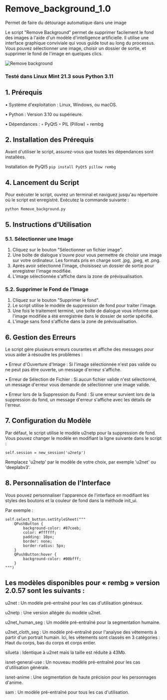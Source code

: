# Remove_background_1.0
Permet de faire du détourage automatique dans une image

Le script "Remove Background" permet de supprimer facilement le fond des images à l'aide d'un modèle d'intelligence artificielle. Il utilise une interface graphique conviviale qui vous guide tout au long du processus. Vous pouvez sélectionner une image, choisir un dossier de sortie, et supprimer le fond de l'image en quelques clics.

![Remove background](https://github.com/danydube1971/remove_background/assets/74633244/b95006a2-c0b2-4c94-b00d-618348ed8634)

### Testé dans Linux Mint 21.3 sous Python 3.11

## 1. Prérequis
 
   • Système d'exploitation : Linux, Windows, ou macOS.
   
   • Python : Version 3.10 ou supérieure.
   
   • Dépendances :
        ◦ PyQt5
        ◦ PIL (Pillow)
        ◦ rembg
   
## 2. Installation des Prérequis
Avant d'utiliser le script, assurez-vous que toutes les dépendances sont installées.

Installation de PyQt5
`pip install PyQt5 pillow rembg`

## 4. Lancement du Script
Pour exécuter le script, ouvrez un terminal et naviguez jusqu'au répertoire où le script est enregistré. 
Exécutez la commande suivante :

`python Remove_background.py`


## 5. Instructions d'Utilisation
   
### 5.1. Sélectionner une Image

   1. Cliquez sur le bouton "Sélectionner un fichier image".
   2. Une boîte de dialogue s'ouvre pour vous permettre de choisir une image sur votre ordinateur. Les formats pris en charge sont .jpg, .jpeg, et .png.
   3. Après avoir sélectionné l'image, choisissez un dossier de sortie pour enregistrer l'image modifiée.
   4. L'image sélectionnée s'affiche dans la zone de prévisualisation.
         
### 5.2. Supprimer le Fond de l'Image

   1. Cliquez sur le bouton "Supprimer le fond".
   2. Le script utilise le modèle de suppression de fond pour traiter l'image.
   3. Une fois le traitement terminé, une boîte de dialogue vous informe que l'image modifiée a été enregistrée dans le dossier de sortie spécifié.
   4. L'image sans fond s'affiche dans la zone de prévisualisation.
    
## 6. Gestion des Erreurs
   
Le script gère plusieurs erreurs courantes et affiche des messages pour vous aider à résoudre les problèmes :

   • Erreur d'Ouverture d'Image : Si l'image sélectionnée n'est pas valide ou ne peut pas être ouverte, un message d'erreur s'affiche.
   
   • Erreur de Sélection de Fichier : Si aucun fichier valide n'est sélectionné, un message d'erreur vous demande de sélectionner une image valide.
   
   • Erreur lors de la Suppression du Fond : Si une erreur survient lors de la suppression du fond, un message d'erreur s'affiche avec les détails de l'erreur.
   
## 7. Configuration du Modèle
Par défaut, le script utilise le modèle u2netp pour la suppression de fond. Vous pouvez changer le modèle en modifiant la ligne suivante dans le script :

`self.session = new_session('u2netp')`


Remplacez 'u2netp' par le modèle de votre choix, par exemple 'u2net' ou 'deeplabv3'.

## 8. Personnalisation de l'Interface
   
Vous pouvez personnaliser l'apparence de l'interface en modifiant les styles des boutons et la couleur de fond dans la méthode init_ui. 

Par exemple :

```self.setStyleSheet("background-color: #f0f0f0;")  # Couleur de fond
self.select_button.setStyleSheet("""
    QPushButton {
        background-color: #87ceeb;
        color: #ffffff;
        padding: 10px;
        border: none;
        border-radius: 5px;
    }
    QPushButton:hover {
        background-color: #00bfff;
    }
""")
```


## Les modèles disponibles pour « rembg » version 2.0.57 sont les suivants :

u2net  : Un modèle pré-entraîné pour les cas d'utilisation généraux.

u2netp  : Une version allégée du modèle u2net.

u2net_human_seg  : Un modèle pré-entraîné pour la segmentation humaine.

u2net_cloth_seg  : Un modèle pré-entraîné pour l'analyse des vêtements à partir d'un portrait humain. Ici, les vêtements sont classés en 3 catégories : Haut du corps, bas du corps et corps entier.

silueta  : Identique à u2net mais la taille est réduite à 43Mb.

isnet-general-use  : Un nouveau modèle pré-entraîné pour les cas d'utilisation générale.

isnet-anime : Une segmentation de haute précision pour les personnages d'anime.

sam : Un modèle pré-entraîné pour tous les cas d'utilisation.


